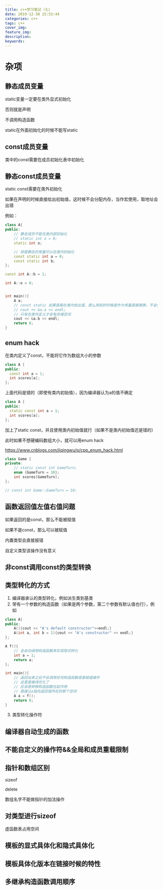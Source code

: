 ```yaml
---
title: c++学习笔记（七）
date: 2019-12-30 15:53:44
categories: c++
tags: c++
cover_img:
feature_img:
description:
keywords:
---
```


# 杂项

## 静态成员变量

static变量一定要在类外显式初始化

否则就是声明

不调用构造函数



static在外面初始化的时候不能写static



## const成员变量

类中的const需要在成员初始化表中初始化



## 静态const成员变量

static const需要在类外初始化

如果在声明的时候直接给出初始值，这时候不会分配内存，当作宏使用，取地址会出错

例如：

```c++
class A{
public:
    // 静态成员不能在类内部初始化
    // static int a = 0;
    static int o;

    // 但是静态的常量可以在类内初始化
    const static int a = 0;
    const static int b;
};

const int A::b = 1;

int A::o = 0;


int main(){
    A a;
    // const static 如果直接在类内给出值，那么用到的时候是作为常量直接替换，不会分配存储空间
    // cout << &a.a << endl;
    // 只有在类外定义才会有存储空间
    cout << &a.b << endl;
    return 0;
}
```



## enum hack

在类内定义了const，不能将它作为数组大小的参数

```c++
class A {
public:
  const int a = 1;
  int scores[a];
};
```

上面代码是错的（即使有类内初始值），因为编译器认为a的值不确定

```c++
class A {
public:
  static const int a = 1;
  int scores[a];
};
```

加上了static const，并且使用类内初始值就行（如果不是类内初始值还是错的）



此时如果不想硬编码数组大小，就可以用enum hack

https://www.cnblogs.com/jiqingwu/p/cpp_enum_hack.html

```c++
class Game {
private:
    // static const int GameTurn;
    enum {GameTurn = 10};
    int scores[GameTurn];
};

// const int Game::GameTurn = 10;
```



## 函数返回值左值右值问题

如果返回的是const，那么不能被赋值

如果不是const，那么可以被赋值

内置类型会直接报错

自定义类型该操作没有意义



## 非const调用const的类型转换



## 类型转化的方式

1. 编译器承认的类型转化，例如派生类到基类
2. 带有一个参数的构造函数（如果是两个参数，第二个参数有默认值也行），例如

```c++
class A{
public:
    A(){cout << "A's default constructor"<<endl;}
    A(int a, int b = 1){cout << "A's constructor" << endl;}
};

A f(){
    // 会自动调用构造函数来实现隐式转化
    int a = 1;
    return a;
};

int main(){
    // 返回出来之后不会调用任何构造函数或者赋值操作
    // 这里是编译优化了
    // 应该是转移构造函数在起作用
    // 直接让a指向返回值所在的那个空间
    A a = f();
    return 0;
}
```

3. 类型转化操作符



## 编译器自动生成的函数



## 不能自定义的操作符&&全局和成员重载限制



## 指针和数组区别

sizeof

delete

数组名字不能做指针的加法操作



## 对类型进行sizeof

虚函数表占用空间



## 模板的显式具体化和隐式具体化



## 模板具体化版本在链接时候的特性



## 多继承构造函数调用顺序

